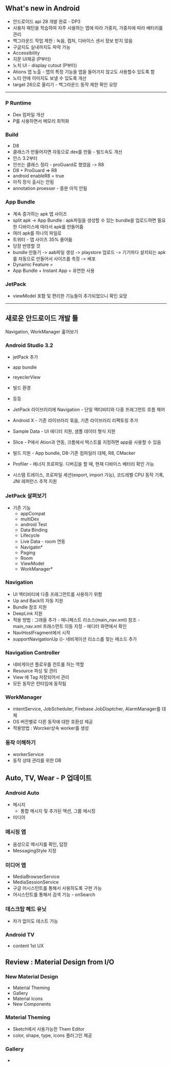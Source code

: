 ## What's new in Android
- 안드로이드 api 28 개발 완료 - DP3
- 사용자 패턴을 학습하여 자주 사용하는 앱에 따라 가중치, 가중치에 따라 배터리를 관리
- 백그라운드 작업 제한 : 녹음, 캡처, 디바이스 센서 정보 받지 않음
- 구글지도 실내까지도 파악 가능
- Accessibility
- 지문 UI제공 (P부터)
- 노치 UI - display cutout (P부터)
- Ations 앱 노출 - 앱의 특정 기능을 앱을 들어가지 않고도 사용할수 있도록 함
- 노티 안에 이미지도 보낼 수 있도록 개선
- target 26으로 올리기 - 백그라운드 동작 제한 확인 요망
- ----
### P Runtime
-  Dex 컴파일 개선
-  P를 사용하면서 메모리 최적화

### Build
- D8
- 클래스가 만들어지면 자동으로 dex를 만듦 - 빌드속도 개선
- 안스 3.2부터
- 안쓰는 클래스 정리 - proGuard로 했었음 -> R8
- D8 + ProGuard => R8
- android enableR8 = true
- 아직 정식 출시는 안됨
- annotation proesser - 증분 아직 안됨

### App Bundle
- 계속 증가하는 apk 앱 사이즈
- split apk -> App Bundle : apk파일을 생성할 수 있는 bundle을 업로드하면 필요한 디바이스에 따라서 apk를 만들어줌
- 여러 apk를 하나의 파일로
- 트위터 - 앱 사이즈 35% 줄어듦
- 당장 반영할 것
- bundle 만들기 -> aab파일 생성 -> playstore 업로드 -> 기기마다 설치되는 apk를 자동으로 만들어서 사이즈를 측정 -> 배포
- Dynamic Feature = 
- App Bundle + Instant App = 유연한 사용

### JetPack
- viewModel 포함 및 편리한 기능들이 추가되었으니 확인 요망

------
## 새로운 안드로이드 개발 툴
Navigation, WorkManager 훑어보기

### Android Studio 3.2
- jetPack 추가
- app bundle
- reyeclerView
- 빌드 환경
- 등등


- JetPack 라이브러리에 Navigation - 단일 액티비티와 다중 프래그먼트 흐름 제어
- Android X - 기존 라이브러리 묶음, 기존 라이브러리 리팩토링 추가
- Sample Data - UI 에디터 지원, 샘플 데이터 형식 지원
- Slice - P에서 Ation과 연동, 크롬에서 텍스트를 지정하면 app을 사용할 수 있음
- 빌드 지원 - App bundle, D8-기존 컴파일러 대체, R8, CMacker
- Profiler - 에너지 프로파일. 디버깅을 할 때, 현재 디바이스 배터리 확인 가능
- 시스템 트레이스, 프로파일 세션(export, import 가능), 코드레벨 CPU 동작 기록, JNI 레퍼런스 추적 지원

### JetPack 살펴보기
- 기존 기능
	- appCompat
	- multiDex
	- android Test
	- Data Binding
	- Lifecycle
	- Live Data  - room 연동
	- Navigatin*
	- Paging
	- Room
	- ViewModel
	- WorkManager*

### Navigation
- UI 액티비티에 다중 프래그먼트를 사용하기 위함
- Up and Back의 자동 지원
- Bundle 참조 지원
- DeepLink 지원
- 적용 방법 : 그래들 추가 - 매니페스트 리소스(main_nav.xml) 참조 - main_nav.xml 프래스먼트 이동 지정 - 에디터 화면에서 확인
- NaviHostFragment에서 시작
- supportNavigationUp ()- 네비게이션 리소스를 찾는 메소드 추가

### Navigation Controller
- 네비게이션 플로우를 컨트롤 하는 역할
- Resource 파싱 및 관리
- View 에 Tag 저장되어서 관리
- 모든 동작은 런타임에 동작됨

### WorkManager
- intentService, JobScheduler, Firebase JobDisptcher, AlarmManager를 대체
- OS 버전별로 다른 동작에 대한 호환성 제공
- 적용방법 : Worcker상속 worker를 생성


### 동작 이해하기
- workerService 
- 동작 상태 관리를 위한 DB

## Auto, TV, Wear - P 업데이트
### Android Auto
- 메시지
 	- 통합 메시지 및 추가된 액션, 그룹 메시징
- 미디어


### 메시징 앱
- 음성으로 메시지를 확인, 답장
- MessagingStyle 지정

### 미디어 앱
- MediaBrowserService
- MediaSessionService
- 구글 어시스턴트를 통해서 사용하도록 구현 가능
- 어시스턴트를 통해서 검색 가능 - onSearch

### 데스크탑 헤드 유닛
- 차가 없이도 테스트 가능

### Android TV
- content 1st UX


## Review : Material Design from I/O

### New Material Design
- Material Theming
- Gallery
- Material Icons
- New Components

### Material Theming
- Sketch에서 사용가능한 Them Editor
- color, shape, type, icons 플러그인 제공

### Gallery
- 